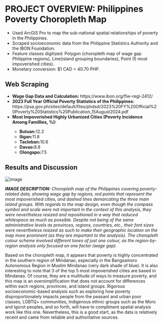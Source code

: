 # PROJECT OVERVIEW: Philippines Poverty Choropleth Map
  <ul>
    <li>Used ArcGIS Pro to map the sub-national spatial relationships of poverty in the Philippines.</li>
    <li>Scraped socioeconomic data from the Philippine Statistics Authority and the IBON Foundation.</li>
    <li>Feature classes digitized: Polygon (choropleth map of wage gap Philippine regions), Line(island grouping boundaries), Point (5 most impoverished cities).</li>
    <li>Monetary conversion: $1 CAD = 40.70 PHP.</li>
  </ul>
  
## Web Scraping
<ul>
<li><b>Wage Gap Data and Calculation:</b> https://www.ibon.org/flw-regl-2412/ </li>
<li><b>2023 Full Year Official Poverty Statistics of the Philippines:</b> https://psa.gov.ph/sites/default/files/phdsd/2023%20FY%20Official%20Poverty%20Statistics%20Publication_15August2024.pdf </li>
<li><b>Most Impoverished Highly Urbanized Cities (Poverty Incidence Among Famillies, %):</b></li>
  <ul>
    <li><b>Butuan:</b>12.2</li>
    <li><b>Iligan:</b>11.8</li>
    <li><b>Tacloban:</b>10.6</li>
    <li><b>Davao:</b>8.8</li>
    <li><b>Olongapo:</b>7.5</li>
  </ul>
</ul>

## Results and Discussion

![image](https://github.com/user-attachments/assets/d7f38abc-8433-42bd-af2b-775ff2176aef)

<i> <b>IMAGE DESCRIPTION:</b> Choropleth map of the Philippines covering poverty-related data, showing wage gap by regions, red points that represent the most impoverished cities, and dashed lines demarcating the three main island groups. With regards to the map design, even though the compass symbol and scale were not important in the context of this analysis, they were nevertheless resized and repositioned in a way that reduced whitespace as much as possible. Despite not being of the same administrative levels as provinces, regions, countries, etc., their font sizes were nevertheless resized as such to make their geographic location on the map more prominent (as they are important to the analysis). The choropleth colour scheme involved different tones of just one colour, as the region-by-region analysis only focused on one factor (wage gap).</i>

Based on the choropleth map, it appears that poverty is highly concentrated in the southern region of Mindanao, especially in the Bangsamoro Autonomous Region in Muslim Mindanao (very dark shade of blue). It is also interesting to note that 3 of the top 5 most impoverished cities are based in Mindanao. Of course, they are a multitude of ways to measure poverty, and this map is an oversimplification that does not account for differences within each regions, provinces, and island groups. Rigorous socioeconomic-based analysis such as exploring how poverty disproportionately impacts people from the peasant and urban poor classes, LGBTQ+ communities, Indigenous ethnic groups such as the Moro and Igorot peoples, and so forth, will have to compliment spatial analysis work like this one. Nevertheless, this is a good start, as the data is relatively recent and came from reliable and authoritative sources.
